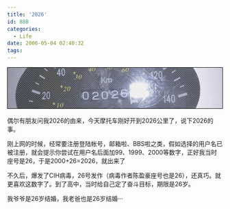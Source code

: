 ```yaml
---
title: '2026'
id: 888
categories:
  - Life
date: 2006-05-04 02:40:32
tags:
---
```


![](/images/2006/05/04_12760.gif)

偶尔有朋友问我2026的由来，今天摩托车刚好开到2026公里了，说下2026的事。

刚上网的时候，经常要注册登陆帐号，邮箱啦、BBS啦之类，假如选择的用户名已被注册，就会提示你尝试在用户名后面加99、1999、2000等数字，正好我当时座号是26，于是2000+26=2026，就出来了

不久后，爆发了CIH病毒，26号发作（病毒作者陈盈豪座号也是26），还真巧。就更喜欢这数字了。到了高中，当时给自己定了奋斗目标，期限是26岁。

我爷爷是26岁结婚，我老爸也是26岁结婚&middot;&middot;&middot;